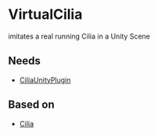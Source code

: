 # VirtualCilia
imitates a real running Cilia in a Unity Scene

## Needs
* [CiliaUnityPlugin](https://hapticsol.com/s/CiliaUnityPlugin_0274.zip)

## Based on
* [Cilia](https://gitlab.hapticsol.com/root/cilia)
